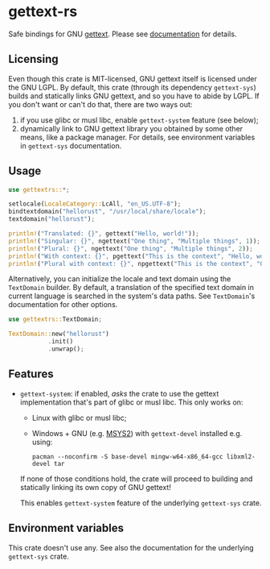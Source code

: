 # gettext-rs

Safe bindings for GNU [gettext](https://www.gnu.org/software/gettext/). Please
see [documentation](https://docs.rs/gettext-rs) for details.

## Licensing

Even though this crate is MIT-licensed, GNU gettext itself is licensed under the
GNU LGPL. By default, this crate (through its dependency `gettext-sys`) builds
and statically links GNU gettext, and so you have to abide by LGPL. If you don't
want or can't do that, there are two ways out:

1. if you use glibc or musl libc, enable `gettext-system` feature (see below);
2. dynamically link to GNU gettext library you obtained by some other means,
   like a package manager. For details, see environment variables in
   `gettext-sys` documentation.

## Usage

```rust
use gettextrs::*;

setlocale(LocaleCategory::LcAll, "en_US.UTF-8");
bindtextdomain("hellorust", "/usr/local/share/locale");
textdomain("hellorust");

println!("Translated: {}", gettext("Hello, world!"));
println!("Singular: {}", ngettext("One thing", "Multiple things", 1));
println!("Plural: {}", ngettext("One thing", "Multiple things", 2));
println!("With context: {}", pgettext("This is the context", "Hello, world!"));
println!("Plural with context: {}", npgettext("This is the context", "One thing", "Multiple things", 2));
```

Alternatively, you can initialize the locale and text domain using the `TextDomain` builder.
By default, a translation of the specified text domain in current language is searched in
the system's data paths. See `TextDomain`'s documentation for other options.

```rust
use gettextrs::TextDomain;

TextDomain::new("hellorust")
           .init()
           .unwrap();
```

## Features

- `gettext-system`: if enabled, _asks_ the crate to use the gettext
    implementation that's part of glibc or musl libc. This only works on:

    * Linux with glibc or musl libc;
    * Windows + GNU (e.g. [MSYS2](http://www.msys2.org/)) with `gettext-devel`
        installed e.g. using:

        ```
        pacman --noconfirm -S base-devel mingw-w64-x86_64-gcc libxml2-devel tar
        ```

    If none of those conditions hold, the crate will proceed to building and
    statically linking its own copy of GNU gettext!

    This enables `gettext-system` feature of the underlying `gettext-sys` crate.

## Environment variables

This crate doesn't use any. See also the documentation for the underlying
`gettext-sys` crate.
